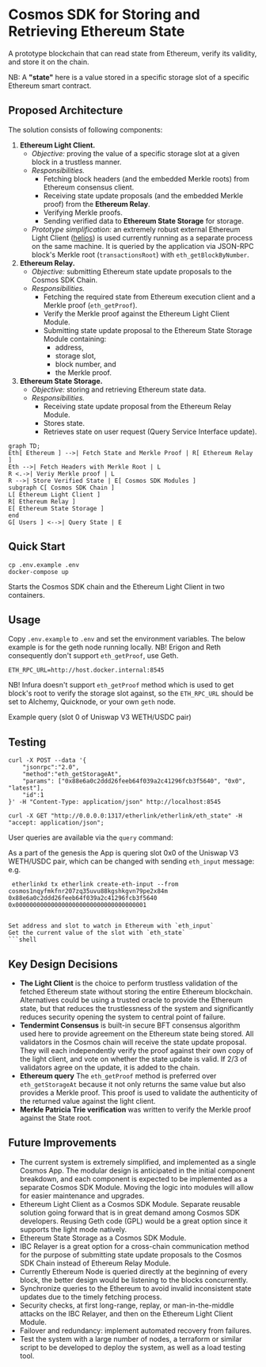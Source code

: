 # Cosmos SDK  for Storing and Retrieving Ethereum State

A prototype blockchain that can read state from Ethereum, verify its validity, and store it on the chain.

NB: A **"state"** here is a value stored in a specific storage slot of a specific Ethereum smart contract.

## Proposed Architecture

The solution consists of following components:

1. **Ethereum Light Client.**
    - _Objective:_ proving the value of a specific storage slot at a given block in a trustless manner.
    - _Responsibilities._
        - Fetching block headers (and the embedded Merkle roots) from Ethereum consensus client.
        - Receiving state update proposals (and the embedded Merkle proof) from the **Ethereum Relay**.
        - Verifying Merkle proofs.
        - Sending verified data to **Ethereum State Storage** for storage.
    - _Prototype simplification:_ an extremely robust external Ethereum Light
      Client ([helios](https://github.com/a16z/helios)) is used currently running as a separate process on the same
      machine. It is queried by the application via JSON-RPC block's Merkle root (`transactionsRoot`)
      with `eth_getBlockByNumber`.
2. **Ethereum Relay.**
    - _Objective:_ submitting Ethereum state update proposals to the Cosmos SDK Chain.
    - _Responsibilities._
        - Fetching the required state from Ethereum execution client and a Merkle proof (`eth_getProof`).
        - Verify the Merkle proof against the Ethereum Light Client Module.
        - Submitting state update proposal to the Ethereum State Storage Module containing:
            - address,
            - storage slot,
            - block number, and
            - the Merkle proof.
3. **Ethereum State Storage.**
    - _Objective:_ storing and retrieving Ethereum state data.
    - _Responsibilities._
        - Receiving state update proposal from the Ethereum Relay Module.
        - Stores state.
        - Retrieves state on user request (Query Service Interface update).

```mermaid
graph TD;
Eth[ Ethereum ] -->| Fetch State and Merkle Proof | R[ Ethereum Relay ]
Eth -->| Fetch Headers with Merkle Root | L
R <.->| Veriy Merkle proof | L
R -->| Store Verified State | E[ Cosmos SDK Modules ]
subgraph C[ Cosmos SDK Chain ]
L[ Ethereum Light Client ]
R[ Ethereum Relay ]
E[ Ethereum State Storage ]
end
G[ Users ] <-->| Query State | E
```

## Quick Start
```shell
cp .env.example .env
docker-compose up
```
Starts the Cosmos SDK chain and the Ethereum Light Client in two containers.

## Usage

Copy `.env.example` to `.env` and set the environment variables.
The below example is for the geth node running locally.
NB! Erigon and Reth consequently don't support `eth_getProof`, use Geth.

```shell
ETH_RPC_URL=http://host.docker.internal:8545
```

NB! Infura doesn't support `eth_getProof` method which is used to get block's root to verify the storage slot against,
so the `ETH_RPC_URL` should be set to Alchemy, Quicknode, or your own `geth` node.

Example query (slot 0 of Uniswap V3 WETH/USDC pair)
## Testing 
```shell
curl -X POST --data '{
    "jsonrpc":"2.0",
    "method":"eth_getStorageAt",
    "params": ["0x88e6a0c2ddd26feeb64f039a2c41296fcb3f5640", "0x0", "latest"],
    "id":1
}' -H "Content-Type: application/json" http://localhost:8545
```

```shell
curl -X GET "http://0.0.0.0:1317/etherlink/etherlink/eth_state" -H  "accept: application/json";
```

User queries are available via the `query` command:

As a part of the genesis the App is quering slot 0x0 of the Uniswap V3 WETH/USDC pair, which can be changed with
sending `eth_input` message:
e.g.

```shell
 etherlinkd tx etherlink create-eth-input --from cosmos1nqyfmkfnr207zq35uvu88kgshkgvn79pe2x84m 0x88e6a0c2ddd26feeb64f039a2c41296fcb3f5640 0x0000000000000000000000000000000000001
```

```shell

Set address and slot to watch in Ethereum with `eth_input`
Get the current value of the slot with `eth_state`
```shell
```

## Key Design Decisions

- **The Light Client** is the choice to perform trustless validation of the fetched Ethereum state without storing the
  entire Ethereum blockchain. Alternatives could be using a trusted oracle to provide the Ethereum state, but that
  reduces the trustlessness of the system and significantly reduces security opening the system to central point of
  failure.
- **Tendermint Consensus** is built-in secure BFT consensus algorithm used here to provide agreement on the Ethereum
  state being stored. All validators in the Cosmos chain will receive the state update proposal. They will each
  independently verify the proof against their own copy of the light client, and vote on whether the state update is
  valid. If 2/3 of validators agree on the update, it is added to the chain.
- **Ethereum query** The `eth_getProof` method is preferred over `eth_getStorageAt` because it not only returns the same
  value but also provides a Merkle proof. This proof is used to validate the authenticity of the returned value against
  the light client.
- **Merkle Patricia Trie verification** was written to verify the Merkle proof against the State root. 

## Future Improvements

- The current system is extremely simplified, and implemented as a single Cosmos App. The modular design is anticipated
  in the initial component breakdown, and each component is expected to be implemented as a separate Cosmos SDK Module.
  Moving the logic into modules will allow for easier maintenance and upgrades.
- Ethereum Light Client as a Cosmos SDK Module. Separate reusable solution going forward that is in great demand among
  Cosmos SDK developers. Reusing Geth code (GPL) would be a great option since it supports the light mode natively.
- Ethereum State Storage as a Cosmos SDK Module.
- IBC Relayer is a great option for a cross-chain communication method for the purpose of submitting state update
  proposals to the Cosmos SDK Chain instead of Ethereum Relay Module.
- Currently Ethereum Node is queried directly at the beginning of every block, the better design would be listening to
  the blocks concurrently.
- Synchronize queries to the Ethereum to avoid invalid inconsistent state updates due to the timely fetching process.
- Security checks, at first long-range, replay, or man-in-the-middle attacks on the IBC Relayer, and then on the
  Ethereum Light Client Module.
- Failover and redundancy: implement automated recovery from failures.
- Test the system with a large number of nodes, a terraform or similar script to be developed to deploy the system, as
  well as a load testing tool.